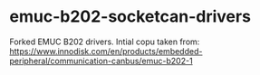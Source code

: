 # emuc-b202-socketcan-drivers

Forked EMUC B202 drivers.
Intial copu taken from: https://www.innodisk.com/en/products/embedded-peripheral/communication-canbus/emuc-b202-1
